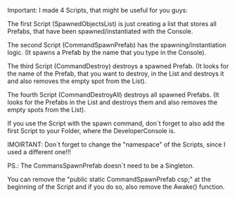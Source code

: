 Important:
I made 4 Scripts, that might be useful for you guys:

The first Script (SpawnedObjectsList) is just creating a list that stores all Prefabs, that have been spawned/instantiated with the Console.

The second Script (CommandSpawnPrefab) has the spawning/instantiation logic. (It spawns a Prefab by the name that you type in the Console).

The third Script (CommandDestroy) destroys a spawned Prefab. (It looks for the name of the Prefab, that you want to destroy, in the List and destroys it and also removes the empty spot from the List).

The fourth Script (CommandDestroyAll) destroys all spawned Prefabs. (It looks for the Prefabs in the List and destroys them and also removes the empty spots from the List).

If you use the Script with the spawn command, don´t forget to also add the first Script to your Folder, where the DeveloperConsole is.

IMOIRTANT: Don´t forget to change the "namespace" of the Scripts, since I used a different one!!!

PS.: The CommansSpawnPrefab doesn´t need to be a Singleton. 

You can remove the "public static CommandSpawnPrefab csp;" at the beginning of the Script and if you do so, also remove the Awake() function.

